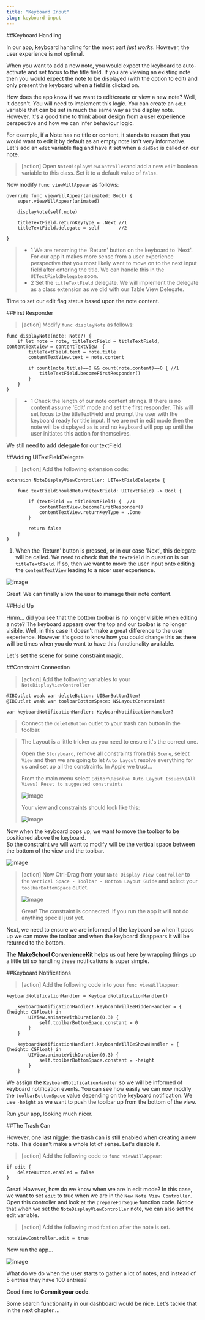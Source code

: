 ```yaml
---
title: "Keyboard Input"
slug: keyboard-input
---     
```


##Keyboard Handling

In our app, keyboard handling for the most part *just works*. However, the user experience is not optimal.

When you want to add a new note, you would expect the keyboard to auto-activate and set focus to the title field. 
If you are viewing an existing note then you would expect the note to be displayed (with the option to edit) and only present the keyboard when a field is clicked on. 

How does the app know if we want to edit/create or view a new note? Well, it doesn't. You will need to implement this logic.
You can create an `edit` variable that can be set in much the same way as the display note. However, it's a good time to think about design
from a user experience perspective and how we can infer behaviour logic.

For example, if a Note has no title or content, it stands to reason that you would want to edit it by default as an empty note isn't very informative.
Let's add an `edit` variable flag and have it set when a `didSet` is called on our note.

> [action]
> Open `NoteDisplayViewController`and add a new `edit` boolean variable to this class. Set it to a default value of `false`.
>
Now modify `func viewWillAppear` as follows:
>
	override func viewWillAppear(animated: Bool) {
        super.viewWillAppear(animated)
>        
        displayNote(self.note)
>    
        titleTextField.returnKeyType = .Next //1
        titleTextField.delegate = self       //2
>        
    }
>
> - 1 We are renaming the 'Return' button on the keyboard to 'Next'. For our app it makes more sense from a user experience perspective that you most likely
> want to move on to the next input field after entering the title.  We can handle this in the `UITextFieldDelegate` soon.
> - 2 Set the `titleTextField` delegate. We will implement the delegate as a class extension as we did with our Table View Delegate.

Time to set our edit flag status based upon the note content.

##First Responder

> [action]
> Modify `func displayNote` as follows:
>
    func displayNote(note: Note?) {
        if let note = note, titleTextField = titleTextField, contentTextView = contentTextView  {
            titleTextField.text = note.title
            contentTextView.text = note.content
>            
            if count(note.title)==0 && count(note.content)==0 { //1
                titleTextField.becomeFirstResponder()
            }
        }
    }
>    
> - 1 Check the length of our note content strings. If there is no content assume 'Edit' mode and set the first responder. This will set focus to the titleTextField
and prompt the user with the keyboard ready for title input. 
> If we are not in edit mode then the note will be displayed as is and no keyboard will pop up until the user initiates this action for themselves.
 
We still need to add delegate for our textField.

##Adding UITextFieldDelegate
 
> [action]
> Add the following extension code:
> 
    extension NoteDisplayViewController: UITextFieldDelegate {
>    
        func textFieldShouldReturn(textField: UITextField) -> Bool {
>            
            if (textField == titleTextField) {  //1
                contentTextView.becomeFirstResponder()
                contentTextView.returnKeyType = .Done
            }
>            
            return false
        }
    }
>    

1. When the 'Return' button is pressed, or in our case 'Next', this delegate will be called. We need to check that the `textField` in question is our `titleTextField`. If so, then
we want to move the user input onto editing the `contentTextView` leading to a nicer user experience.
 
![image](simulator_keyboard.png) 
 
Great! We can finally allow the user to manage their note content.

##Hold Up

Hmm... did you see that the bottom toolbar is no longer visible when editing a note? 
The keyboard appears over the top and our toolbar is no longer visible. Well, in this case it doesn't make a great difference to the user experience. However 
it's good to know how you could change this as there will be times when you do want to have this functionality available.

Let's set the scene for some constraint magic.

##Constraint Connection

> [action]
> Add the following variables to your `NoteDisplayViewController`
>
    @IBOutlet weak var deleteButton: UIBarButtonItem!
    @IBOutlet weak var toolbarBottomSpace: NSLayoutConstraint!
>
    var keyboardNotificationHandler: KeyboardNotificationHandler?
>
>
> Connect the `deleteButton` outlet to your trash can button in the toolbar.

> The Layout is a little tricker as you need to ensure it's the correct one. 
>
> Open the `Storyboard`, remove all constraints from this `Scene`, select `View` and
then we are going to let `Auto Layout` resolve everything for us and set up all the constraints. In Apple we trust...
>
> From the main menu select `Editor\Resolve Auto Layout Issues\(All Views) Reset to suggested constraints`
>
> ![image](autolayout_view_resolve.png)
>
> Your view and constraints should look like this:
> 
> ![image](constraints_view.png)

Now when the keyboard pops up, we want to move the toolbar to be positioned above the keyboard.  
So the constraint we will want to modify will be the vertical space between the bottom of the view and the toolbar.

![image](vertical_space_constraint.png)

> [action]
> Now Ctrl-Drag from your `Note Display View Controller` to the `Vertical Space - Toolbar - Bottom Layout Guide` and select your `toolbarBottomSpace` outlet.
>
> ![image](connect_constraint.png)
>
> Great! The constraint is connected. If you run the app it will not do anything special just yet.  

Next, we need to ensure we are informed of the keyboard so when it pops up we can move the toolbar and when the keyboard disappears it will be returned to the bottom.

The **MakeSchool ConvenienceKit** helps us out here by wrapping things up a little bit so handling these notifications is super simple.  

##Keyboard Notifications

> [action]
> Add the following code into your `func viewWillAppear`:
>
    keyboardNotificationHandler = KeyboardNotificationHandler()
>        
        keyboardNotificationHandler!.keyboardWillBeHiddenHandler = { (height: CGFloat) in
            UIView.animateWithDuration(0.3) {
                self.toolbarBottomSpace.constant = 0
            }
        }
>        
        keyboardNotificationHandler!.keyboardWillBeShownHandler = { (height: CGFloat) in
            UIView.animateWithDuration(0.3) {
                self.toolbarBottomSpace.constant = -height
            }
        }
>
        
We assign the `KeyboardNotificationHandler` so we will be informed of keyboard notification events.  You can see how easily we can now modify the `toolbarBottomSpace` value depending
on the keyboard notification.  We use `-height` as we want to push the toolbar up from the bottom of the view.

Run your app, looking much nicer.

##The Trash Can

However, one last niggle: the trash can is still enabled when creating a new note. This doesn't make a whole lot of sense. Let's disable it.  

> [action]
> Add the following code to `func viewWillAppear`:
>
    if edit {
        deleteButton.enabled = false
    }
>

Great! However, how do we know when we are in edit mode?  In this case, we want to set `edit` to true when we are in the `New Note View Controller`.
Open this controller and look at the `prepareForSegue` function code. 
Notice that when we set the `NoteDisplayViewController` note, we can also set the edit variable. 

> [action]
> Add the following modifcation after the note is set.
>    
    noteViewController.edit = true
>

Now run the app...

![image](trash_can.png)

What do we do when the user starts to gather a lot of notes, and instead of 5 entries they have 100 entries?

Good time to **Commit your code**.

Some search functionality in our dashboard would be nice.  Let's tackle that in the next chapter....
